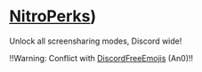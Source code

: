 # [NitroPerks](https://github.com/respecting/NitroPerks))
 Unlock all screensharing modes, Discord wide!
 
 !!Warning: Conflict with [DiscordFreeEmojis](https://github.com/An00nymushun/DiscordFreeEmojis) (An0)!!
